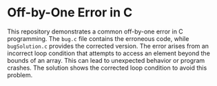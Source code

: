 # Off-by-One Error in C
This repository demonstrates a common off-by-one error in C programming.  The `bug.c` file contains the erroneous code, while `bugSolution.c` provides the corrected version.  The error arises from an incorrect loop condition that attempts to access an element beyond the bounds of an array. This can lead to unexpected behavior or program crashes. The solution shows the corrected loop condition to avoid this problem.